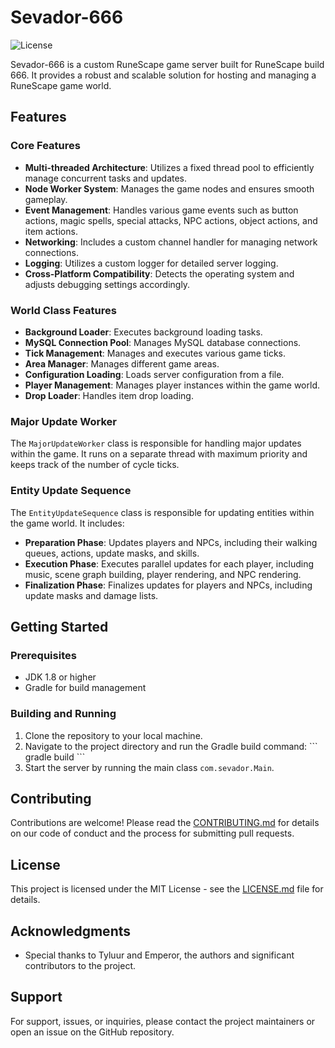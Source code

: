 # Sevador-666

![License](https://img.shields.io/badge/license-MIT-blue.svg)

Sevador-666 is a custom RuneScape game server built for RuneScape build 666. It provides a robust and scalable solution for hosting and managing a RuneScape game world.

## Features

### Core Features

- **Multi-threaded Architecture**: Utilizes a fixed thread pool to efficiently manage concurrent tasks and updates.
- **Node Worker System**: Manages the game nodes and ensures smooth gameplay.
- **Event Management**: Handles various game events such as button actions, magic spells, special attacks, NPC actions, object actions, and item actions.
- **Networking**: Includes a custom channel handler for managing network connections.
- **Logging**: Utilizes a custom logger for detailed server logging.
- **Cross-Platform Compatibility**: Detects the operating system and adjusts debugging settings accordingly.

### World Class Features

- **Background Loader**: Executes background loading tasks.
- **MySQL Connection Pool**: Manages MySQL database connections.
- **Tick Management**: Manages and executes various game ticks.
- **Area Manager**: Manages different game areas.
- **Configuration Loading**: Loads server configuration from a file.
- **Player Management**: Manages player instances within the game world.
- **Drop Loader**: Handles item drop loading.

### Major Update Worker

The `MajorUpdateWorker` class is responsible for handling major updates within the game. It runs on a separate thread with maximum priority and keeps track of the number of cycle ticks.

### Entity Update Sequence

The `EntityUpdateSequence` class is responsible for updating entities within the game world. It includes:

- **Preparation Phase**: Updates players and NPCs, including their walking queues, actions, update masks, and skills.
- **Execution Phase**: Executes parallel updates for each player, including music, scene graph building, player rendering, and NPC rendering.
- **Finalization Phase**: Finalizes updates for players and NPCs, including update masks and damage lists.

## Getting Started

### Prerequisites

- JDK 1.8 or higher
- Gradle for build management

### Building and Running

1. Clone the repository to your local machine.
2. Navigate to the project directory and run the Gradle build command:
   \`\`\`
   gradle build
   \`\`\`
3. Start the server by running the main class `com.sevador.Main`.

## Contributing

Contributions are welcome! Please read the [CONTRIBUTING.md](CONTRIBUTING.md) for details on our code of conduct and the process for submitting pull requests.

## License

This project is licensed under the MIT License - see the [LICENSE.md](LICENSE.md) file for details.

## Acknowledgments

- Special thanks to Tyluur and Emperor, the authors and significant contributors to the project.

## Support

For support, issues, or inquiries, please contact the project maintainers or open an issue on the GitHub repository.
